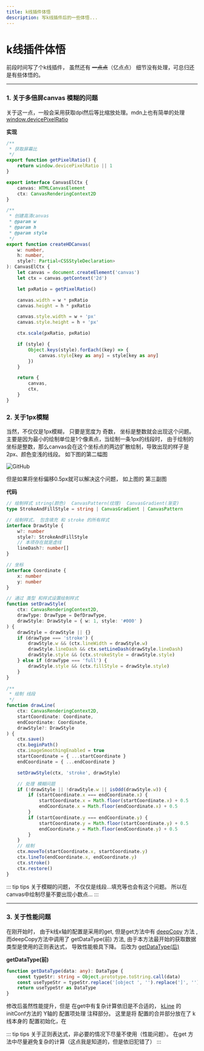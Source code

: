 ```yaml
---
title: k线插件体悟
description: 写k线插件后的一些体悟...
---
```

# k线插件体悟

前段时间写了个k线插件， 虽然还有 ~~一点点~~（亿点点） 细节没有处理，可总归还是有些体悟的。

---
   
  
### 1. 关于多倍屏canvas 模糊的问题

关于这一点，一般会采用获取dpi然后等比缩放处理。mdn上也有简单的处理[window.devicePixelRatio](https://developer.mozilla.org/zh-CN/docs/Web/API/Window/devicePixelRatio)

**实现**
```ts
/**
 * 获取屏幕比
 */
export function getPixelRatio() {
    return window.devicePixelRatio || 1
}

export interface CanvasElCtx {
    canvas: HTMLCanvasElement
    ctx: CanvasRenderingContext2D
}

/**
 * 创建高清canvas
 * @param w
 * @param h
 * @param style
 */
export function createHDCanvas(
    w: number,
    h: number,
    style?: Partial<CSSStyleDeclaration>
): CanvasElCtx {
    let canvas = document.createElement('canvas')
    let ctx = canvas.getContext('2d')

    let pxRatio = getPixelRatio()

    canvas.width = w * pxRatio
    canvas.height = h * pxRatio

    canvas.style.width = w + 'px'
    canvas.style.height = h + 'px'

    ctx.scale(pxRatio, pxRatio)

    if (style) {
        Object.keys(style).forEach((key) => {
            canvas.style[key as any] = style[key as any]
        })
    }

    return {
        canvas,
        ctx,
    }
}
```


### 2. 关于1px模糊
当然，不仅仅是1px模糊， 只要是宽度为 奇数， 坐标是整数就会出现这个问题。 主要是因为最小的绘制单位是1个像素点，当绘制一条1px的线段时，
由于绘制的坐标是整数，那么canvas会在这个坐标点的两边扩散绘制，导致出现的样子是 2px、颜色变浅的线段。 如下图的第二幅图

![GitHub](/canvas-1px.webp)

但是如果将坐标偏移0.5px就可以解决这个问题， 如上图的 第三副图

**代码**
```ts
// 绘制样式 string(颜色)  CanvasPattern(纹理)  CanvasGradient(渐变)
type StrokeAndFillStyle = string | CanvasGradient | CanvasPattern

// 绘制样式， 包含填充 和 stroke 的所有样式
interface DrawStyle {
    w?: number
    style?: StrokeAndFillStyle
    // 本项存在就是虚线
    lineDash?: number[]
}

// 坐标
interface Coordinate {
    x: number
    y: number
}

// 通过 类型 和样式设置绘制样式
function setDrawStyle(
    ctx: CanvasRenderingContext2D,
    drawType: DrawType = DefDrawType,
    drawStyle: DrawStyle = { w: 1, style: '#000' }
) {
    drawStyle = drawStyle || {}
    if (drawType === 'stroke') {
        drawStyle.w && (ctx.lineWidth = drawStyle.w)
        drawStyle.lineDash && ctx.setLineDash(drawStyle.lineDash)
        drawStyle.style && (ctx.strokeStyle = drawStyle.style)
    } else if (drawType === 'full') {
        drawStyle.style && (ctx.fillStyle = drawStyle.style)
    }
}

/**
 * 绘制 线段
 */
function drawLine(
    ctx: CanvasRenderingContext2D,
    startCoordinate: Coordinate,
    endCoordinate: Coordinate,
    drawStyle?: DrawStyle
) {
    ctx.save()
    ctx.beginPath()
    ctx.imageSmoothingEnabled = true
    startCoordinate = { ...startCoordinate }
    endCoordinate = { ...endCoordinate }

    setDrawStyle(ctx, 'stroke', drawStyle)

    // 处理 模糊问题
    if (!drawStyle || !drawStyle.w || isOdd(drawStyle.w)) {
        if (startCoordinate.x === endCoordinate.x) {
            startCoordinate.x = Math.floor(startCoordinate.x) + 0.5
            endCoordinate.x = Math.floor(endCoordinate.x) + 0.5
        }
        if (startCoordinate.y === endCoordinate.y) {
            startCoordinate.y = Math.floor(startCoordinate.y) + 0.5
            endCoordinate.y = Math.floor(endCoordinate.y) + 0.5
        }
    }
    // 绘制
    ctx.moveTo(startCoordinate.x, startCoordinate.y)
    ctx.lineTo(endCoordinate.x, endCoordinate.y)
    ctx.stroke()
    ctx.restore()
}
```

::: tip tips
关于模糊的问题， 不仅仅是线段...填充等也会有这个问题。 所以在canvas中绘制尽量不要出现小数点...
:::


---
### 3. 关于性能问题
在刚开始时， 由于k线x轴的配置是采用的get, 但是get方法中有 [deepCopy](/qd/js/深度克隆.html) 方法 , 而deepCopy方法中调用了 getDataType(前) 方法,
由于本方法最开始的获取数据类型是使用的正则表达式， 导致性能极具下降。 后改为 [getDataType(后)](/qd/js/深度克隆.html)

**getDataType(前)**
```ts
function getDataType(data: any): DataType {
    const typeStr: string = Object.prototype.toString.call(data)
    const useTypeStr = typeStr.replace('[object ', '').replace(']', '')
    return useTypeStr as DataType
}
```

修改后虽然性能提升，但是 在get中有复杂计算依旧是不合适的， [kLine](https://github.com/yjfhtop/simple-k-line/blob/master/src/kLineConf.ts) 的 initConf方法的 Y轴的 配置项处理 注释部分。
这里是将 配置的合并部分放在了 k线本身的 配置初始化，在

::: tip tips
关于正则表达式，非必要的情况下尽量不使用（性能问题）。 在get 方法中尽量避免复杂的计算（这点我是知道的，但是依旧犯错了） 
:::